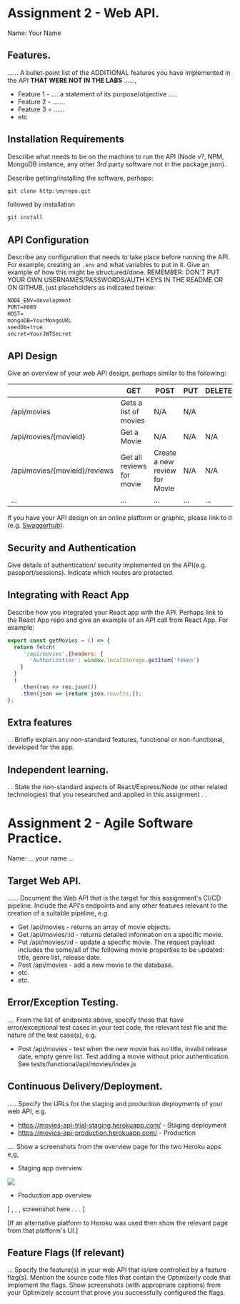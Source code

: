 # Assignment 2 - Web API.

Name: Your Name

## Features.

...... A bullet-point list of the ADDITIONAL features you have implemented in the API **THAT WERE NOT IN THE LABS** ......,
 
 + Feature 1 - .... a statement of its purpose/objective ..... 
 + Feature 2 - .......
 + Feature 3 = ......
 + etc

## Installation Requirements

Describe what needs to be on the machine to run the API (Node v?, NPM, MongoDB instance, any other 3rd party software not in the package.json). 

Describe getting/installing the software, perhaps:

```bat
git clone http:\myrepo.git
```

followed by installation

```bat
git install
```

## API Configuration
Describe any configuration that needs to take place before running the API. For example, creating an ``.env`` and what variables to put in it. Give an example of how this might be structured/done.
REMEMBER: DON'T PUT YOUR OWN USERNAMES/PASSWORDS/AUTH KEYS IN THE README OR ON GITHUB, just placeholders as indicated below:

```bat
NODE_ENV=development
PORT=8080
HOST=
mongoDB=YourMongoURL
seedDb=true
secret=YourJWTSecret
```


## API Design
Give an overview of your web API design, perhaps similar to the following: 

|  |  GET | POST | PUT | DELETE
| -- | -- | -- | -- | -- 
| /api/movies |Gets a list of movies | N/A | N/A |
| /api/movies/{movieid} | Get a Movie | N/A | N/A | N/A
| /api/movies/{movieid}/reviews | Get all reviews for movie | Create a new review for Movie | N/A | N/A  
| ... | ... | ... | ... | ...

If you have your API design on an online platform or graphic, please link to it (e.g. [Swaggerhub](https://app.swaggerhub.com/)).


## Security and Authentication
Give details of authentication/ security implemented on the API(e.g. passport/sessions). Indicate which routes are protected.

## Integrating with React App

Describe how you integrated your React app with the API. Perhaps link to the React App repo and give an example of an API call from React App. For example: 

~~~Javascript
export const getMovies = () => {
  return fetch(
     '/api/movies',{headers: {
       'Authorization': window.localStorage.getItem('token')
    }
  }
  )
    .then(res => res.json())
    .then(json => {return json.results;});
};

~~~

## Extra features

. . Briefly explain any non-standard features, functional or non-functional, developed for the app.  

## Independent learning.

. . State the non-standard aspects of React/Express/Node (or other related technologies) that you researched and applied in this assignment . .  

# Assignment 2 - Agile Software Practice.

Name: ... your name ...

## Target Web API.

...... Document the Web API that is the target for this assignment's CI/CD pipeline. Include the API's endpoints and any other features relevant to the creation of a suitable pipeline, e.g.

+ Get /api/movies - returns an array of movie objects.
+ Get /api/movies/:id - returns detailed information on a specific movie.
+ Put /api/movies/:id - update a specific movie. The request payload includes the some/all of the following movie properties to be updated: title, genre list, release date.
+ Post /api/movies - add a new movie to the database.
+ etc.
+ etc.  

## Error/Exception Testing.

.... From the list of endpoints above, specify those that have error/exceptional test cases in your test code, the relevant test file and the nature of the test case(s), e.g.

+ Post /api/movies - test when the new movie has no title, invalid release date, empty genre list. Test adding a movie without prior authentication. See tests/functional/api/movies/index.js 

## Continuous Delivery/Deployment.

..... Specify the URLs for the staging and production deployments of your web API, e.g.

+ https://movies-api-trial-staging.herokuapp.com/ - Staging deployment
+ https://movies-api-production.herokuapp.com/ - Production

.... Show a screenshots from the overview page for the two Heroku apps e,g,

+ Staging app overview 

![][stagingapp]

+ Production app overview 

[ , , , screenshot here . . . ]

[If an alternative platform to Heroku was used then show the relevant page from that platform's UI.]

## Feature Flags (If relevant)

... Specify the feature(s) in your web API that is/are controlled by a feature flag(s). Mention the source code files that contain the Optimizerly code that implement the flags. Show screenshots (with appropriate captions) from your Optimizely account that prove you successfully configured the flags.


[stagingapp]: ./img/stagingapp.png